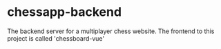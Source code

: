# chessapp-backend
The backend server for a multiplayer chess website. The frontend to this project is called 'chessboard-vue'
